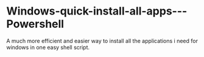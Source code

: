# Windows-quick-install-all-apps---Powershell
A much more efficient and easier way to install all the applications i need for windows in one easy shell script.
